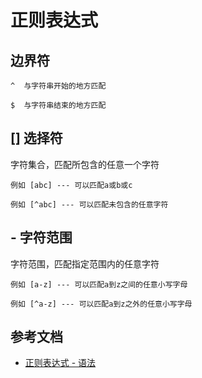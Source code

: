 # 正则表达式
## 边界符
```$xslt
^  与字符串开始的地方匹配

$  与字符串结束的地方匹配
```

## [] 选择符
字符集合，匹配所包含的任意一个字符
```$xslt
例如 [abc] --- 可以匹配a或b或c

例如 [^abc] --- 可以匹配未包含的任意字符
```

## - 字符范围
字符范围，匹配指定范围内的任意字符
```$xslt
例如 [a-z] --- 可以匹配a到z之间的任意小写字母

例如 [^a-z] --- 可以匹配a到z之外的任意小写字母
```

## 参考文档

* [正则表达式 - 语法](https://www.runoob.com/regexp/regexp-syntax.html)
